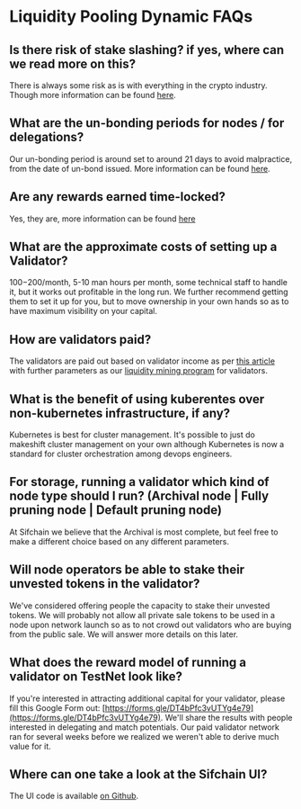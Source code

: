 # Liquidity Pooling Dynamic FAQs

## Is there risk of stake slashing? if yes, where can we read more on this?

There is always some risk as is with everything in the crypto industry. Though more information can be found [here](https://docs.sifchain.finance/roles/validators).

## What are the un-bonding periods for nodes / for delegations?

Our un-bonding period is around set to around 21 days to avoid malpractice, from the date of un-bond issued. More information can be found [here](https://docs.sifchain.finance/roles/validators). 

## Are any rewards earned time-locked?

Yes, they are, more information can be found [here](https://medium.com/sifchain-finance/uses-for-rowan-the-polyvalent-token-for-omni-chain-decentralized-exchange-dex-3207e7f70f02) 

## What are the approximate costs of setting up a Validator?

$100-$200/month, 5-10 man hours per month, some technical staff to handle it, but it works out profitable in the long run. We further recommend getting them to set it up for you, but to move ownership in your own hands so as to have maximum visibility on your capital.

## How are validators paid?

The validators are paid out based on validator income as per [this article](https://medium.com/sifchain-finance/validator-in-a-box-plug-and-play-passive-income-generator-47f4d26e428e) with further parameters as our [liquidity mining program](https://medium.com/sifchain-finance/uses-for-rowan-the-polyvalent-token-for-omni-chain-decentralized-exchange-dex-3207e7f70f02) for validators.

## What is the benefit of using kuberentes over non-kubernetes infrastructure, if any?

Kubernetes is best for cluster management. It's possible to just do makeshift cluster management on your own although Kubernetes is now a standard for cluster orchestration among devops engineers.

## For storage, running a validator which kind of node type should I run? \(Archival node \| Fully pruning node \| Default pruning node\)

At Sifchain we believe that the Archival is most complete, but feel free to make a different choice based on any different parameters.

## Will node operators be able to stake their unvested tokens in the validator?

We've considered offering people the capacity to stake their unvested tokens. We will probably not allow all private sale tokens to be used in a node upon network launch so as to not crowd out validators who are buying from the public sale. We will answer more details on this later.

## What does the reward model of running a validator on TestNet look like?

If you're interested in attracting additional capital for your validator, please fill this Google Form out: [https://forms.gle/DT4bPfc3vUTYg4e79](https://forms.gle/DT4bPfc3vUTYg4e79). We'll share the results with people interested in delegating and match potentials. Our paid validator network ran for several weeks before we realized we weren't able to derive much value for it.

## Where can one take a look at the Sifchain UI?

The UI code is available [on Github](https://github.com/Sifchain/sifnode/tree/develop/ui).

